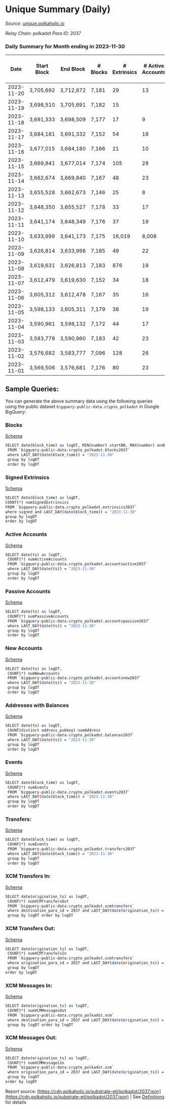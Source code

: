 # Unique Summary (Daily)

_Source_: [unique.polkaholic.io](https://unique.polkaholic.io)

*Relay Chain*: polkadot
*Para ID*: 2037



### Daily Summary for Month ending in 2023-11-30


| Date    | Start Block | End Block | # Blocks | # Extrinsics | # Active Accounts | # Passive Accounts | # New Accounts | # Addresses | # Events  | # Transfers ($USD) | # XCM Transfers In ($USD) | # XCM Transfers Out ($USD) | # XCM In | # XCM Out | Issues |
|---------|-------------|-----------|----------|--------------|-------------------|--------------------|----------------|-------------|-----------|--------------------|---------------------------|----------------------------|----------|-----------|--------|
| 2023-11-20 | 3,705,692 | 3,712,872 | 7,181 | 29 | 13 |  |  | 33,067 | 18,829 | 1,163  |   |   |  |  |  |
| 2023-11-19 | 3,698,510 | 3,705,691 | 7,182 | 15 |  |  |  |  | 15,825 | 23  | 1  | 2  | 2 | 4 |  |
| 2023-11-18 | 3,691,333 | 3,698,509 | 7,177 | 17 | 9 |  |  | 33,062 | 15,323 | 8  | 1  |   | 2 |  |  |
| 2023-11-17 | 3,684,181 | 3,691,332 | 7,152 | 54 | 18 |  |  | 33,062 | 18,913 | 1,176  |   | 6  |  | 14 |  |
| 2023-11-16 | 3,677,015 | 3,684,180 | 7,166 | 21 | 10 |  | 1 | 33,062 | 15,347 | 15  | 4  | 1  | 8 | 2 |  |
| 2023-11-15 | 3,669,841 | 3,677,014 | 7,174 | 105 | 28 |  | 3 | 33,061 | 15,845 | 41  | 1  | 7  | 1 | 7 |  |
| 2023-11-14 | 3,662,674 | 3,669,840 | 7,167 | 48 | 23 |  | 1 | 33,058 | 16,618 | 2  |   |   |  |  |  |
| 2023-11-13 | 3,655,528 | 3,662,673 | 7,146 | 25 | 8 |  |  | 33,057 | 18,703 | 1,142  | 3  | 2  | 2 | 2 |  |
| 2023-11-12 | 3,648,350 | 3,655,527 | 7,178 | 33 | 17 |  |  | 33,057 | 18,766 | 1,135  |   | 1  |  | 2 |  |
| 2023-11-11 | 3,641,174 | 3,648,349 | 7,176 | 37 | 19 |  | 1 | 33,057 | 18,775 | 1,133  |   | 2  |  | 2 |  |
| 2023-11-10 | 3,633,999 | 3,641,173 | 7,175 | 16,019 | 8,008 |  |  | 33,056 | 114,861 | 1,123  |   |   |  |  |  |
| 2023-11-09 | 3,626,814 | 3,633,998 | 7,185 | 49 | 22 |  | 7 | 33,056 | 18,921 | 1,145  | 5  |   | 5 |  |  |
| 2023-11-08 | 3,619,631 | 3,626,813 | 7,183 | 876 | 19 |  |  | 33,049 | 123,063 | 1,131  | 4  | 1  | 4 | 1 |  |
| 2023-11-07 | 3,612,479 | 3,619,630 | 7,152 | 34 | 18 |  | 1 | 33,047 | 18,692 | 1,121  | 1  |   | 1 |  |  |
| 2023-11-06 | 3,605,312 | 3,612,478 | 7,167 | 35 | 16 |  | 5 | 33,046 | 19,051 | 1,122  | 2  |   | 2 |  |  |
| 2023-11-05 | 3,598,133 | 3,605,311 | 7,179 | 38 | 19 |  |  | 33,041 | 18,739 | 1,115  | 2  |   | 2 |  |  |
| 2023-11-04 | 3,590,961 | 3,598,132 | 7,172 | 44 | 17 |  | 3 | 33,042 | 18,798 | 1,133  | 3  |   | 3 |  |  |
| 2023-11-03 | 3,583,778 | 3,590,960 | 7,183 | 42 | 23 |  | 2 | 33,039 | 15,808 | 127  |   | 3  |  | 3 |  |
| 2023-11-02 | 3,576,682 | 3,583,777 | 7,096 | 128 | 26 |  | 5 | 33,038 | 19,398 | 1,008  | 3  |   | 4 |  |  |
| 2023-11-01 | 3,569,506 | 3,576,681 | 7,176 | 80 | 23 |  | 1 | 33,033 | 19,123 | 1,110  | 1  | 2  | 1 | 2 |  |

## Sample Queries:
You can generate the above summary data using the following queries using the public dataset `bigquery-public-data.crypto_polkadot` in Google BigQuery:


### Blocks 

[Schema](https://github.com/colorfulnotion/substrate-etl/blob/main/schema/blocks.json)

```bash
SELECT date(block_time) as logDT, MIN(number) startBN, MAX(number) endBN, COUNT(*) numBlocks 
 FROM `bigquery-public-data.crypto_polkadot.blocks2037`  
 where LAST_DAY(date(block_time)) = "2023-11-30" 
 group by logDT 
 order by logDT
```

### Signed Extrinsics 

[Schema](https://github.com/colorfulnotion/substrate-etl/blob/main/schema/extrinsics.json)

```bash
SELECT date(block_time) as logDT, 
COUNT(*) numSignedExtrinsics 
FROM `bigquery-public-data.crypto_polkadot.extrinsics2037`  
where signed and LAST_DAY(date(block_time)) = "2023-11-30" 
group by logDT 
order by logDT
```

### Active Accounts 

[Schema](https://github.com/colorfulnotion/substrate-etl/blob/main/schema/accountsactive.json)

```bash
SELECT date(ts) as logDT, 
 COUNT(*) numActiveAccounts 
 FROM `bigquery-public-data.crypto_polkadot.accountsactive2037` 
 where LAST_DAY(date(ts)) = "2023-11-30" 
 group by logDT 
 order by logDT
```

### Passive Accounts 

[Schema](https://github.com/colorfulnotion/substrate-etl/blob/main/schema/accountspassive.json)

```bash
SELECT date(ts) as logDT, 
 COUNT(*) numPassiveAccounts 
 FROM `bigquery-public-data.crypto_polkadot.accountspassive2037` 
 where LAST_DAY(date(ts)) = "2023-11-30" 
 group by logDT 
 order by logDT
```

### New Accounts 

[Schema](https://github.com/colorfulnotion/substrate-etl/blob/main/schema/accountsnew.json)

```bash
SELECT date(ts) as logDT, 
 COUNT(*) numNewAccounts 
 FROM `bigquery-public-data.crypto_polkadot.accountsnew2037` 
 where LAST_DAY(date(ts)) = "2023-11-30" 
 group by logDT
 order by logDT
```

### Addresses with Balances 

[Schema](https://github.com/colorfulnotion/substrate-etl/blob/main/schema/balances.json)

```bash
SELECT date(ts) as logDT,
 COUNT(distinct address_pubkey) numAddress 
 FROM `bigquery-public-data.crypto_polkadot.balances2037` 
 where LAST_DAY(date(ts)) = "2023-11-30" 
 group by logDT 
 order by logDT
```

### Events 

[Schema](https://github.com/colorfulnotion/substrate-etl/blob/main/schema/events.json)

```bash
SELECT date(block_time) as logDT, 
 COUNT(*) numEvents 
 FROM `bigquery-public-data.crypto_polkadot.events2037` 
 where LAST_DAY(date(block_time)) = "2023-11-30" 
 group by logDT 
 order by logDT
```

### Transfers:

[Schema](https://github.com/colorfulnotion/substrate-etl/blob/main/schema/transfers.json)

```bash
SELECT date(block_time) as logDT, 
 COUNT(*) numEvents 
 FROM `bigquery-public-data.crypto_polkadot.transfers2037` 
 where LAST_DAY(date(block_time)) = "2023-11-30" 
 group by logDT 
 order by logDT
```

### XCM Transfers In: 

[Schema](https://github.com/colorfulnotion/substrate-etl/blob/main/schema/xcmtransfers.json)

```bash
SELECT date(origination_ts) as logDT, 
 COUNT(*) numXCMTransfersOut 
 FROM `bigquery-public-data.crypto_polkadot.xcmtransfers` 
 where destination_para_id = 2037 and LAST_DAY(date(origination_ts)) = "2023-11-30" 
 group by logDT order by logDT
```

### XCM Transfers Out: 

[Schema](https://github.com/colorfulnotion/substrate-etl/blob/main/schema/xcmtransfers.json)

```bash
SELECT date(origination_ts) as logDT, 
 COUNT(*) numXCMTransfersIn 
 FROM `bigquery-public-data.crypto_polkadot.xcmtransfers` 
 where origination_para_id = 2037 and LAST_DAY(date(origination_ts)) = "2023-11-30" 
 group by logDT 
order by logDT
```

### XCM Messages In: 

[Schema](https://github.com/colorfulnotion/substrate-etl/blob/main/schema/xcm.json)

```bash
SELECT date(origination_ts) as logDT, 
 COUNT(*) numXCMMessagesOut 
 FROM `bigquery-public-data.crypto_polkadot.xcm` 
 where destination_para_id = 2037 and LAST_DAY(date(origination_ts)) = "2023-11-30" 
 group by logDT order by logDT
```

### XCM Messages Out: 

[Schema](https://github.com/colorfulnotion/substrate-etl/blob/main/schema/xcm.json)

```bash
SELECT date(origination_ts) as logDT, 
 COUNT(*) numXCMMessagesIn 
 FROM `bigquery-public-data.crypto_polkadot.xcm` 
 where origination_para_id = 2037 and LAST_DAY(date(origination_ts)) = "2023-11-30" 
 group by logDT 
order by logDT
```


Report source: [https://cdn.polkaholic.io/substrate-etl/polkadot/2037.json](https://cdn.polkaholic.io/substrate-etl/polkadot/2037.json) | See [Definitions](/DEFINITIONS.md) for details
